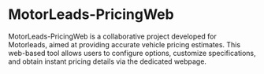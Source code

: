 # MotorLeads-PricingWeb
MotorLeads-PricingWeb is a collaborative project developed for Motorleads, aimed at providing accurate vehicle pricing estimates. This web-based tool allows users to configure options, customize specifications, and obtain instant pricing details via the dedicated webpage.
